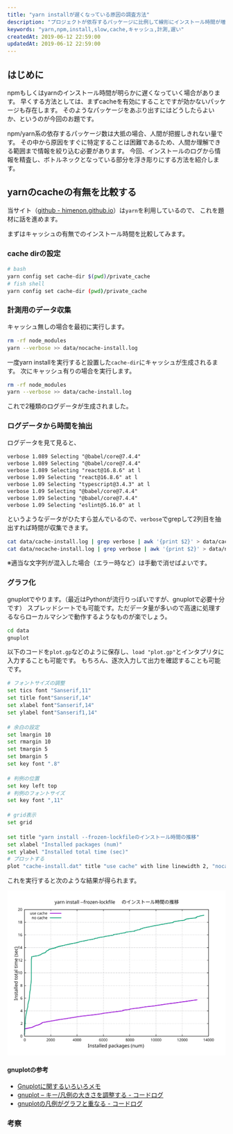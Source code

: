 ```yaml
---
title: "yarn installが遅くなっている原因の調査方法"
description: "プロジェクトが依存するパッケージに比例して線形にインストール時間が増えていることが期待します。"
keywords: "yarn,npm,install,slow,cache,キャッシュ,計測,遅い"
createdAt: 2019-06-12 22:59:00
updatedAt: 2019-06-12 22:59:00
---
```


## はじめに

npmもしくはyarnのインストール時間が明らかに遅くなっていく場合があります。
早くする方法としては、まずcacheを有効にすることですが効かないパッケージも存在します。
そのようなパッケージをあぶり出すにはどうしたらよいか、というのが今回のお題です。

npm/yarn系の依存するパッケージ数は大抵の場合、人間が把握しきれない量です。
その中から原因をすぐに特定することは困難であるため、人間か理解できる範囲まで情報を絞り込む必要があります。
今回、インストールのログから情報を精査し、ボトルネックとなっている部分を浮き彫りにする方法を紹介します。

## yarnのcacheの有無を比較する

当サイト（[github - himenon.github.io](https://github.com/Himenon/himenon.github.io)）は`yarn`を利用しているので、
これを題材に話を進めます。

まずはキャッシュの有無でのインストール時間を比較してみます。

### cache dirの設定

```bash
# bash
yarn config set cache-dir $(pwd)/private_cache
# fish shell
yarn config set cache-dir (pwd)/private_cache
```

### 計測用のデータ収集

キャッシュ無しの場合を最初に実行します。

```bash
rm -rf node_modules
yarn --verbose >> data/nocache-install.log
```

一度yarn installを実行すると設置した`cache-dir`にキャッシュが生成されるます。
次にキャッシュ有りの場合を実行します。

```bash
rm -rf node_modules
yarn --verbose >> data/cache-install.log
```

これで2種類のログデータが生成されました。

### ログデータから時間を抽出

ログデータを見て見ると、

```
verbose 1.089 Selecting "@babel/core@7.4.4" 
verbose 1.089 Selecting "@babel/core@7.4.4" 
verbose 1.089 Selecting "react@16.8.6" at l
verbose 1.09 Selecting "react@16.8.6" at l
verbose 1.09 Selecting "typescript@3.4.3" at l
verbose 1.09 Selecting "@babel/core@7.4.4" 
verbose 1.09 Selecting "@babel/core@7.4.4" 
verbose 1.09 Selecting "eslint@5.16.0" at l
```

というようなデータがひたすら並んでいるので、`verbose`でgrepして2列目を抽出すれば時間が収集できます。

```bash
cat data/cache-install.log | grep verbose | awk '{print $2}' > data/cache-install.dat
cat data/nocache-install.log | grep verbose | awk '{print $2}' > data/nocache-install.dat
```

※適当な文字列が混入した場合（エラー時など）は手動で消せばよいです。

### グラフ化

gnuplotでやります。（最近はPythonが流行りっぽいですが、gnuplotで必要十分です）
スプレッドシートでも可能です。ただデータ量が多いので高速に処理するならローカルマシンで動作するようなものが楽でしょう。

```bash
cd data
gnuplot
```

以下のコードを`plot.gp`などのように保存し、`load "plot.gp"`とインタプリタに入力することも可能です。
もちろん、逐次入力して出力を確認することも可能です。

```bash
# フォントサイズの調整
set tics font "Sanserif,11" 
set title font"Sanserif,14"
set xlabel font"Sanserif,14"
set ylabel font"Sanserif1,14"

# 余白の設定
set lmargin 10
set rmargin 10
set tmargin 5
set bmargin 5
set key font ".8"

# 判例の位置
set key left top
# 判例のフォントサイズ
set key font ",11"

# grid表示
set grid

set title "yarn install --frozen-lockfileのインストール時間の推移"
set xlabel "Installed packages (num)"
set ylabel "Installed total time (sec)"
# プロットする
plot "cache-install.dat" title "use cache" with line linewidth 2, "nocache-install.dat" title "no cache" with line linewidth 2
```

これを実行すると次のような結果が得られます。

![yarn install時間の比較](./images/yarn-install-time.svg)

#### gnuplotの参考

* [Gnuplotに関するいろいろメモ](http://www.eng.kagawa-u.ac.jp/~haruna/memo/gnuplot/gnutips.html)
* [gnuplot – キー/凡例の大きさを調整する \- コードログ](https://codeday.me/jp/qa/20190121/169312.html)
* [gnuplotの凡例がグラフと重なる \- コードログ](https://codeday.me/jp/qa/20190121/170005.html)

### 考察



